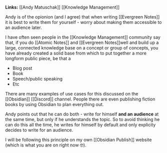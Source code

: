 **Links:** [[Andy Matuschak]] [[Knowledge Management]]

Andy is of the opionion (and I agree) that when writing [[Evergreen Notes]] it is best to write them for yourself - worry about making them accessible to an audience later.

I have often seen people in the [[Knowledge Management]] community say that, if you do [[Atomic Notes]] and [[Evergreen Notes]]well and build up a large, connected knowledge base on a concept or group of concepts, you have already created a solid base from which to put together a more longform public piece, be that a 
- Blog post
- Book
- Speech/public speaking
- Etc

There are many examples of use cases for this discussed on the  [[Obsidian]] [[Discord]] channel. People there are even publishing fiction books by using Obsidian to plan everything out. 

Andy points out that he can do both - write for himself **and an audience** at the same time,  but only if he understands the topic. So to avoid thinking he can do this all the time, he writes for himself by default and only explicity decides to write for an audience.

I will be following this principle on my own [[Obsidian Publish]] website (which is what you are on right now 🤓).
